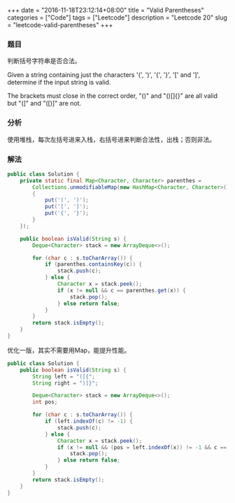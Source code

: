 +++
date = "2016-11-18T23:12:14+08:00"
title = "Valid Parentheses"
categories = ["Code"]
tags = ["Leetcode"]
description = "Leetcode 20"
slug = "leetcode-valid-parentheses"
+++

### 题目

判断括号字符串是否合法。

Given a string containing just the characters '(', ')', '{', '}', '[' and ']', determine if the input string is valid.

The brackets must close in the correct order, "()" and "()[]{}" are all valid but "(]" and "([)]" are not.

### 分析

使用堆栈，每次左括号进来入栈，右括号进来判断合法性，出栈；否则非法。

### 解法

```java
public class Solution {
    private static final Map<Character, Character> parenthes = 
        Collections.unmodifiableMap(new HashMap<Character, Character>() {
        {
            put('(', ')');
            put('[', ']');
            put('{', '}');
        }
    });

    public boolean isValid(String s) {
        Deque<Character> stack = new ArrayDeque<>();

        for (char c : s.toCharArray()) {
            if (parenthes.containsKey(c)) {
                stack.push(c);
            } else {
                Character x = stack.peek();
                if (x != null && c == parenthes.get(x)) {
                    stack.pop();
                } else return false;
            }
        }
        return stack.isEmpty();
    }
}
```

优化一版，其实不需要用Map，能提升性能。

```java
public class Solution {
    public boolean isValid(String s) {
        String left = "([{";
        String right = ")]}";

        Deque<Character> stack = new ArrayDeque<>();
        int pos;

        for (char c : s.toCharArray()) {
            if (left.indexOf(c) != -1) {
                stack.push(c);
            } else {
                Character x = stack.peek();
                if (x != null && (pos = left.indexOf(x)) != -1 && c == right.charAt(pos)) {
                    stack.pop();
                } else return false;
            }
        }
        return stack.isEmpty();
    }
}
```